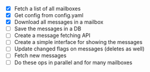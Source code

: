- [x] Fetch a list of all mailboxes
- [x] Get config from config.yaml
- [x] Download all messages in a mailbox
- [ ] Save the messages in a DB
- [ ] Create a message fetching API
- [ ] Create a simple interface for showing the messages
- [ ] Update changed flags on messages (deletes as well)
- [ ] Fetch new messages
- [ ] Do these ops in parallel and for many mailboxes
